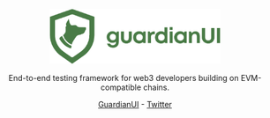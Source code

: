 <p align="center">
  <picture>
    <source media="(prefers-color-scheme: dark)" srcset="https://github.com/GuardianUI/landing-page/blob/main/assets/images/logo.png">
    <img alt="guardianui logo" src="https://github.com/GuardianUI/landing-page/blob/main/assets/images/logo.png" width="auto" height="100">
  </picture>
</p>

<p align="center">
  End-to-end testing framework for web3 developers building on EVM-compatible chains.
<p>

<div align="center">
  <a href="https://guardianui.com">GuardianUI</a> -
  <a href="https://twitter.com/guardian_ui">Twitter</a>
</div>
